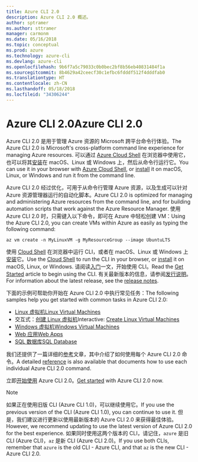```yaml
---
title: Azure CLI 2.0
description: Azure CLI 2.0 概述。
author: sptramer
ms.author: sttramer
manager: carmonm
ms.date: 05/16/2018
ms.topic: conceptual
ms.prod: azure
ms.technology: azure-cli
ms.devlang: azure-cli
ms.openlocfilehash: 9b6f7a5c79033c0b0bec2bf8b56eb40831484f1a
ms.sourcegitcommit: 8b4629a42ceecf30c1efbc6fdddf512f4dddfab0
ms.translationtype: HT
ms.contentlocale: zh-CN
ms.lasthandoff: 05/18/2018
ms.locfileid: "34306244"
---
```

# <a name="azure-cli-20"></a><span data-ttu-id="0683b-103">Azure CLI 2.0</span><span class="sxs-lookup"><span data-stu-id="0683b-103">Azure CLI 2.0</span></span>

<span data-ttu-id="0683b-104">Azure CLI 2.0 是用于管理 Azure 资源的 Microsoft 跨平台命令行体验。</span><span class="sxs-lookup"><span data-stu-id="0683b-104">The Azure CLI 2.0 is Microsoft's cross-platform command line experience for managing Azure resources.</span></span>
<span data-ttu-id="0683b-105">可以通过 [Azure Cloud Shell](/azure/cloud-shell/overview) 在浏览器中使用它，也可以将其[安装](install-azure-cli.md)在 macOS、Linux 或 Windows 上，然后从命令行运行它。</span><span class="sxs-lookup"><span data-stu-id="0683b-105">You can use it in your browser with [Azure Cloud Shell](/azure/cloud-shell/overview), or [install](install-azure-cli.md) it on macOS, Linux, or Windows and run it from the command line.</span></span>

<span data-ttu-id="0683b-106">Azure CLI 2.0 经过优化，可用于从命令行管理 Azure 资源，以及生成可以针对 Azure 资源管理器运行的自动化脚本。</span><span class="sxs-lookup"><span data-stu-id="0683b-106">Azure CLI 2.0 is optimized for managing and administering Azure resources from the command line, and for building automation scripts that work against the Azure Resource Manager.</span></span> <span data-ttu-id="0683b-107">使用 Azure CLI 2.0 时，只需键入以下命令，即可在 Azure 中轻松创建 VM：</span><span class="sxs-lookup"><span data-stu-id="0683b-107">Using the Azure CLI 2.0, you can create VMs within Azure as easily as typing the following command:</span></span>

```azurecli-interactive
az vm create -n MyLinuxVM -g MyResourceGroup --image UbuntuLTS
```

<span data-ttu-id="0683b-108">使用 [Cloud Shell](/azure/cloud-shell/overview) 在浏览器中运行 CLI，或者在 macOS、Linux 或 Windows 上[安装](install-azure-cli.md)它。</span><span class="sxs-lookup"><span data-stu-id="0683b-108">Use the [Cloud Shell](/azure/cloud-shell/overview) to run the CLI in your browser, or [install](install-azure-cli.md) it on macOS, Linux, or Windows.</span></span>
<span data-ttu-id="0683b-109">请阅读[入门](get-started-with-azure-cli.md)一文，开始使用 CLI。</span><span class="sxs-lookup"><span data-stu-id="0683b-109">Read the [Get Started](get-started-with-azure-cli.md) article to begin using the CLI.</span></span>
<span data-ttu-id="0683b-110">有关最新版本的信息，请参阅[发行说明](release-notes-azure-cli.md)。</span><span class="sxs-lookup"><span data-stu-id="0683b-110">For information about the latest release, see the [release notes](release-notes-azure-cli.md).</span></span>

<span data-ttu-id="0683b-111">下面的示例可帮助你开始在 Azure CLI 2.0 中执行常见任务：</span><span class="sxs-lookup"><span data-stu-id="0683b-111">The following samples help you get started with common tasks in Azure CLI 2.0:</span></span>
- [<span data-ttu-id="0683b-112">Linux 虚拟机</span><span class="sxs-lookup"><span data-stu-id="0683b-112">Linux Virtual Machines</span></span>](/azure/virtual-machines/virtual-machines-linux-cli-samples?toc=%2fcli%2fazure%2ftoc.json&bc=%2fcli%2fazure%2fbreadcrumb%2ftoc.json)
- <span data-ttu-id="0683b-113">交互式：[创建 Linux 虚拟机](https://docs.microsoft.com/learn/azure-cli-2-0/index)</span><span class="sxs-lookup"><span data-stu-id="0683b-113">Interactive: [Create Linux Virtual Machines](https://docs.microsoft.com/learn/azure-cli-2-0/index)</span></span>
- [<span data-ttu-id="0683b-114">Windows 虚拟机</span><span class="sxs-lookup"><span data-stu-id="0683b-114">Windows Virtual Machines</span></span>](/azure/virtual-machines/virtual-machines-windows-cli-samples?toc=%2fcli%2fazure%2ftoc.json&bc=%2fcli%2fazure%2fbreadcrumb%2ftoc.json)
- [<span data-ttu-id="0683b-115">Web 应用</span><span class="sxs-lookup"><span data-stu-id="0683b-115">Web Apps</span></span>](/azure/app-service-web/app-service-cli-samples?toc=%2fcli%2fazure%2ftoc.json&bc=%2fcli%2fazure%2fbreadcrumb%2ftoc.json)
- [<span data-ttu-id="0683b-116">SQL 数据库</span><span class="sxs-lookup"><span data-stu-id="0683b-116">SQL Database</span></span>](/azure/sql-database/sql-database-cli-samples?toc=%2fcli%2fazure%2ftoc.json&bc=%2fcli%2fazure%2fbreadcrumb%2ftoc.json)

<span data-ttu-id="0683b-117">我们还提供了一篇详细的[参考](/cli/azure/reference-index)文章，其中介绍了如何使用每个 Azure CLI 2.0 命令。</span><span class="sxs-lookup"><span data-stu-id="0683b-117">A detailed [reference](/cli/azure/reference-index) is also available that documents how to use each individual Azure CLI 2.0 command.</span></span>

<span data-ttu-id="0683b-118">立即[开始使用](get-started-with-azure-cli.md) Azure CLI 2.0。</span><span class="sxs-lookup"><span data-stu-id="0683b-118">[Get started](get-started-with-azure-cli.md) with Azure CLI 2.0 now.</span></span>

> [!NOTE]
> <span data-ttu-id="0683b-119">如果正在使用旧版 CLI (Azure CLI 1.0)，可以继续使用它。</span><span class="sxs-lookup"><span data-stu-id="0683b-119">If you use the previous version of the CLI (Azure CLI 1.0), you can continue to use it.</span></span>
> <span data-ttu-id="0683b-120">但是，我们建议进行更新以使用最新版本的 Azure CLI 2.0 来获得最佳体验。</span><span class="sxs-lookup"><span data-stu-id="0683b-120">However, we recommend updating to use the latest version of Azure CLI 2.0 for the best experience.</span></span>
> <span data-ttu-id="0683b-121">如果同时使用这两个版本的 CLI，请记住，`azure` 是旧 CLI (Azure CLI)，`az` 是新 CLI (Azure CLI 2.0)。</span><span class="sxs-lookup"><span data-stu-id="0683b-121">If you use both CLIs, remember that `azure` is the old CLI - Azure CLI, and that `az` is the new CLI - Azure CLI 2.0.</span></span>
